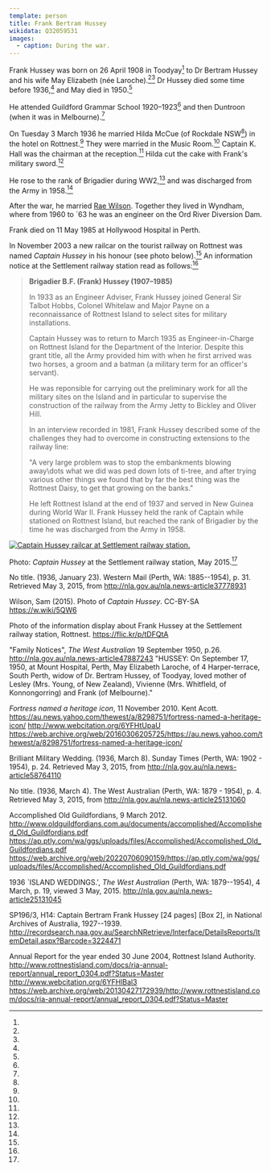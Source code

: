 ```yaml
---
template: person
title: Frank Bertram Hussey
wikidata: Q32059531
images:
  - caption: During the war.
---
```


Frank Hussey was born on 26 April 1908 in Toodyay[^RaeWestAus]
to Dr Bertram Hussey and his wife May Elizabeth (née Laroche).[^WesternMail1936][^TheWest1950]
Dr Hussey died some time before 1936,[^MilitaryWedding] and May died in 1950.[^TheWest1950]

He attended Guildford Grammar School 1920–1923[^FBHguildford]
and then Duntroon (when it was in Melbourne).[^RaeWestAus]

On Tuesday 3 March 1936 he married Hilda McCue (of Rockdale NSW[^WestAus1936p4])
in the hotel on Rottnest.[^WestAus1936p19]
They were married in the Music Room.[^MilitaryWedding]
Captain K. Hall was the chairman at the reception.[^MilitaryWedding]
Hilda cut the cake with Frank's military sword.[^MilitaryWedding]

He rose to the rank of Brigadier during WW2,[^FBHwar]
and was discharged from the Army in 1958.[^CaptainHusseyDisplay]

After the war, he married [Rae Wilson](./lilian-rae-wilson.html).
Together they lived in Wyndham,
where from 1960 to `63 he was an engineer on the Ord River Diversion Dam.

Frank died on 11 May 1985 at Hollywood Hospital in Perth.

In November 2003 a new railcar on the tourist railway on Rottnest was named *Captain Hussey* in his honour (see photo below).[^RIA2004]
An information notice at the Settlement railway station read as follows:[^CaptainHusseyDisplay]

> **Brigadier B.F. (Frank) Hussey (1907–1985)**
>
> In 1933 as an Engineer Adviser, Frank Hussey joined General Sir Talbot Hobbs, Colonel Whitelaw and Major Payne on a reconnaissance of Rottnest Island to select sites for military installations.
>
> Captain Hussey was to return to March 1935 as Engineer-in-Charge on Rottnest Island for the Department of the Interior. Despite this grant title, all the Army provided him with when he first arrived was two horses, a groom and a batman (a military term for an officer's servant).
>
> He was reponsible for carrying out the preliminary work for all the military sites on the Island and in particular to supervise the construction of the railway from the Army Jetty to Bickley and Oliver Hill.
>
> In an interview recorded in 1981, Frank Hussey described some of the challenges they had to overcome in constructing extensions to the railway line:
>
>"A very large problem was to stop the embankments blowing away\dots what we did was ped down lots of ti-tree, and after trying various other things we found that by far the best thing was the Rottnest Daisy, to get that growing on the banks."
> 
> He left Rottnest Island at the end of 1937 and served in New Guinea during World War II. Frank Hussey held the rank of Captain while stationed on Rottnest Island, but reached the rank of Brigadier by the time he was discharged from the Army in 1958.

[![Captain Hussey railcar at Settlement railway station.](https://w.wiki/5QW4)](https://w.wiki/5QW6)

Photo: *Captain Hussey* at the Settlement railway station, May 2015.[^CaptainHusseyPhoto]

[^WesternMail1936]:
No title. (1936, January 23). Western Mail (Perth, WA: 1885--1954), p. 31. Retrieved May 3, 2015, from http://nla.gov.au/nla.news-article37778931

[^CaptainHusseyPhoto]:
Wilson, Sam (2015). Photo of *Captain Hussey*. CC-BY-SA https://w.wiki/5QW6

[^CaptainHusseyDisplay]:
Photo of the information display about Frank Hussey at the Settlement railway station, Rottnest. https://flic.kr/p/tDFQtA

[^TheWest1950]:
"Family Notices", *The West Australian* 19 September 1950, p.26.
http://nla.gov.au/nla.news-article47887243
"HUSSEY: On September 17, 1950, at Mount Hospital, Perth, May Elizabeth Laroche, of 4 Harper-terrace, South Perth, widow of Dr. Bertram Hussey, of Toodyay, loved mother of Lesley (Mrs. Young, of New Zealand), Vivienne (Mrs. Whitfleld, of Konnongorring) and Frank (of Melbourne)."

[^RaeWestAus]:
*Fortress named a heritage icon*, 11 November 2010. Kent Acott.
https://au.news.yahoo.com/thewest/a/8298751/fortress-named-a-heritage-icon/
http://www.webcitation.org/6YFHtUpaU
https://web.archive.org/web/20160306205725/https://au.news.yahoo.com/thewest/a/8298751/fortress-named-a-heritage-icon/

[^MilitaryWedding]:
Brilliant Military Wedding. (1936, March 8). Sunday Times (Perth, WA: 1902 - 1954), p. 24.
Retrieved May 3, 2015, from http://nla.gov.au/nla.news-article58764110

[^WestAus1936p4]:
No title. (1936, March 4). The West Australian (Perth, WA: 1879 - 1954), p. 4.
Retrieved May 3, 2015, from http://nla.gov.au/nla.news-article25131060

[^FBHguildford]:
Accomplished Old Guildfordians, 9 March 2012.
http://www.oldguildfordians.com.au/documents/accomplished/Accomplished_Old_Guildfordians.pdf
https://ap.ptly.com/wa/ggs/uploads/files/Accomplished/Accomplished_Old_Guildfordians.pdf
https://web.archive.org/web/20220706090159/https://ap.ptly.com/wa/ggs/uploads/files/Accomplished/Accomplished_Old_Guildfordians.pdf

[^WestAus1936p19]:
1936 `ISLAND WEDDINGS.', *The West Australian* (Perth, WA: 1879--1954), 4 March, p. 19, viewed 3 May, 2015.
http://nla.gov.au/nla.news-article25131045

[^FBHwar]:
SP196/3, H14: Captain Bertram Frank Hussey [24 pages] [Box 2], in National Archives of Australia, 1927--1939.
http://recordsearch.naa.gov.au/SearchNRetrieve/Interface/DetailsReports/ItemDetail.aspx?Barcode=3224471

[^RIA2004]:
Annual Report for the year ended 30 June 2004, Rottnest Island Authority.
http://www.rottnestisland.com/docs/ria-annual-report/annual_report_0304.pdf?Status=Master
http://www.webcitation.org/6YFHlBal3
https://web.archive.org/web/20130427172939/http://www.rottnestisland.com/docs/ria-annual-report/annual_report_0304.pdf?Status=Master
